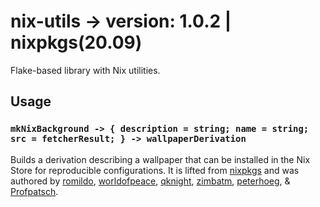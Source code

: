 # nix-utils -> version: 1.0.2 | nixpkgs(20.09)
Flake-based library with Nix utilities.

## Usage

### `mkNixBackground -> { description = string; name = string; src = fetcherResult; } -> wallpaperDerivation`
Builds a derivation describing a wallpaper that can be installed in the Nix Store for reproducible configurations. It is lifted from [nixpkgs](https://github.com/NixOS/nixpkgs/blob/d600f006643e074c2ef1d72e462e218b647a096c/pkgs/data/misc/nixos-artwork/wallpapers.nix#L7) and was authored by [romildo](https://github.com/romildo/), [worldofpeace](https://github.com/worldofpeace/), [qknight](https://github.com/qknight/), [zimbatm](https://github.com/zimbatm), [peterhoeg](https://github.com/peterhoeg/), & [Profpatsch](https://github.com/Profpatsch/).

